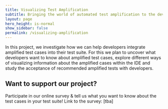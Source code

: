 ```yaml
---
title: Visualizing Test Amplification
subtitle: Bringing the world of automated test amplification to the developer (IDE)
layout: page
hero_height: is-normal
show_sidebar: false
permalink: /visualizing-amplification
---
```


In this project, we investigate how we can help developers integrate amplified test cases into their test suite.
For this we plan to uncover what developers want to know about amplified test cases, explore different ways of visualizing information about the amplified cases within the IDE and study the acceptance of recommended amplified tests with developers.

## Want to support our project?
Participate in our online survey & tell us what you want to know about the test cases in your test suite!
Link to the survey: [tba]
